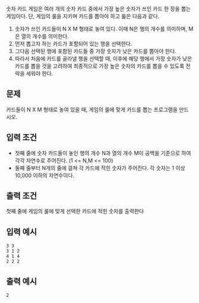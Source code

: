 숫자 카드 게임은 여러 개의 숫자 카드 중에서 가장 높은 숫자가 쓰인 카드 한 장을 뽑는 게임이다. 단, 게임의 룰을 지키며 카드를 뽑아야 하고 룰은 다음과 같다.
1. 숫자가 쓰인 카드들이 N X M 형태로 놓여 있다. 이때 N은 행의 개수를 의미하며, M은 열의 개수를 의미한다.
2. 먼저 뽑고자 하는 카드가 포함되어 있는 행을 선택한다.
3. 그다음 선택된 행에 포함된 카드들 중 가장 숫자가 낮은 카드를 뽑아야 한다.
4. 따라서 처음에 카드를 골라낼 행을 선택할 때, 이후에 해당 행에서 가장 숫자가 낮은 카드를 뽑을 것을 고려하여 최종적으로 가장 높은 숫자의 카드를 뽑을 수 있도록 전략을 세워야 한다.

## 문제
카드들이 N X M 형태로 놓여 있을 때, 게임의 룰에 맞게 카드를 뽑는 프로그램을 만드시오.

## 입력 조건
- 첫째 줄에 숫자 카드들이 놓인 행의 개수 N과 열의 개수 M이 공백을 기준으로 하여 각각 자연수로 주어진다. (1 <= N,M <= 100)
- 둘째 줄부터 N개의 줄에 걸쳐 각 카드에 적힌 숫자가 주어진다. 각 숫자는 1 이상 10,000 이하의 자연수이다.
## 출력 조건
첫째 줄에 게임의 룰에 맞게 선택한 카드에 적힌 숫자를 출력한다
## 입력 예시
```
3 3
3 1 2
4 1 4
2 2 2
```
## 출력 예시
```
2
```
